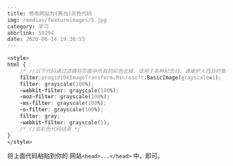 ```yaml
---
title: 修改网站为(黑白)灰色代码
img: /medias/featureimages/5.jpg
category: 学习
abbrlink: 59294
date: 2020-06-14 19:30:53
---
```


<style>
html {
	/* //以下代码通过滤镜将页面中所有的彩色去掉，适用于各种纪念日，请维护人员及时删除或注释掉 */
	filter:progid:DXImageTransform.Microsoft.BasicImage(grayscale=1); 
	filter: grayscale(100%);
	-webkit-filter: grayscale(100%);
	-moz-filter: grayscale(100%);
	-ms-filter: grayscale(100%);
	-o-filter: grayscale(100%);
	filter: gray;
	-webkit-filter: grayscale(1); 
	/* //去彩色代码结束 */
}
</style>

```HTML
<style>
html {
	/* //以下代码通过滤镜将页面中所有的彩色去掉，适用于各种纪念日，请维护人员及时删除或注释掉 */
	filter:progid:DXImageTransform.Microsoft.BasicImage(grayscale=1); 
	filter: grayscale(100%);
	-webkit-filter: grayscale(100%);
	-moz-filter: grayscale(100%);
	-ms-filter: grayscale(100%);
	-o-filter: grayscale(100%);
	filter: gray;
	-webkit-filter: grayscale(1); 
	/* //去彩色代码结束 */
}
</style>

```
将上面代码粘贴到你的 网站`<head>...</head>` 中，即可。